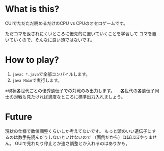# What is this?

CUIでただただ眺めるだけのCPU vs CPUのオセロゲームです。

ただコマを返されにくいところに優先的に置いていくことを学習して
コマを置いていくので、そんなに良い頭ではないです。

# How to play?

1. `javac *.java`で全部コンパイルします。
1. `java Main`で実行します。

※現状各世代ごとの優秀遺伝子での対戦のみ出力します。
　各世代の各遺伝子同士の対戦も見たければ適度なところに標準出力入れましょう。

# Future

現状の仕様で数値調整くらいしか考えてないです。
もっと頭のいい遺伝子にするのは数手先読んだりしないといけないので
（面倒だから）ほぼほぼやりません。
GUIで見れたり停止とか速さ調整とか入れるのはありかも。

